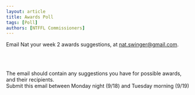 ```yaml
---
layout: article
title: Awards Poll
tags: [Poll]
authors: [NTFFL Commissioners]
---
```


Email Nat your week 2 awards suggestions, at [nat.swinger@gmail.com](nat.swinger@gmail.com).

<br>
<br>

The email should contain any suggestions you have for possible awards, and their recipients.
<br>
Submit this email between Monday night (9/18) and Tuesday morning (9/19)

